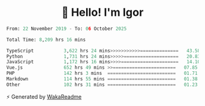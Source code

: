 <h1 align="center">👋 Hello! I'm Igor</h1>

<!--START_SECTION:waka-->

```python
From: 22 November 2019 - To: 06 October 2025

Total Time: 8,209 hrs 16 mins

TypeScript           3,622 hrs 24 mins>>>>>>>>>>>==============   43.58 %
Python               1,731 hrs 24 mins>>>>>====================   20.83 %
JavaScript           1,172 hrs 16 mins>>>>=====================   14.10 %
Vue.js               652 hrs 49 mins >>=======================   07.85 %
PHP                  142 hrs 3 mins  =========================   01.71 %
Markdown             114 hrs 55 mins =========================   01.38 %
Other                102 hrs 31 mins =========================   01.23 %
```

<!--END_SECTION:waka-->

⚡ Generated by [WakaReadme](https://github.com/athul/waka-readme)
